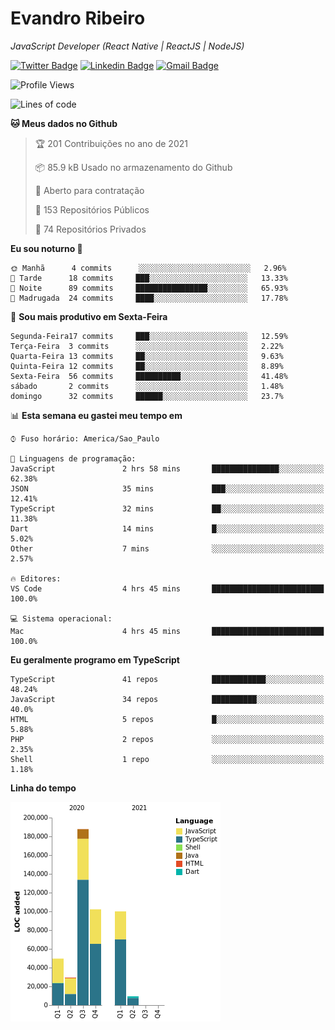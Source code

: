 # Evandro **Ribeiro**

*JavaScript Developer (React Native | ReactJS | NodeJS)*

[![Twitter Badge](https://img.shields.io/badge/-@ribeiroevandro-201B2D?style=flat-square&labelColor=201B2D&logo=twitter&logoColor=white&link=https://twitter.com/ribeiroevandro)](https://twitter.com/ribeiroevandro) 
[![Linkedin Badge](https://img.shields.io/badge/-Evandro%20Ribeiro-201B2D?style=flat-square&logo=Linkedin&logoColor=white&link=https://www.linkedin.com/in/ribeiroevandro)](https://www.linkedin.com/in/ribeiroevandro) 
[![Gmail Badge](https://img.shields.io/badge/-oi@ribeiroevandro.com.br-201B2D?style=flat-square&logo=Gmail&logoColor=white&link=mailto:oi@ribeiroevandro.com.br)](mailto:oi@ribeiroevandro.com.br)


<!--START_SECTION:waka-->
![Profile Views](http://img.shields.io/badge/Visualizac%C3%B5es%20do%20perfil-0-blue)

![Lines of code](https://img.shields.io/badge/Desde%20o%20Hello%20World%20eu%20escrevi-478366%20linhas%20de%20c%C3%B3digo-blue)

**🐱 Meus dados no Github** 

> 🏆 201 Contribuições no ano de 2021
 > 
> 📦 85.9 kB Usado no armazenamento do Github 
 > 
> 💼 Aberto para contratação
 > 
> 📜 153 Repositórios Públicos 
 > 
> 🔑 74 Repositórios Privados  
 > 
**Eu sou noturno 🦉** 

```text
🌞 Manhã      4 commits      ░░░░░░░░░░░░░░░░░░░░░░░░░   2.96% 
🌆 Tarde      18 commits     ███░░░░░░░░░░░░░░░░░░░░░░   13.33% 
🌃 Noite      89 commits     ████████████████░░░░░░░░░   65.93% 
🌙 Madrugada  24 commits     ████░░░░░░░░░░░░░░░░░░░░░   17.78%

```
📅 **Sou mais produtivo em Sexta-Feira** 

```text
Segunda-Feira17 commits     ███░░░░░░░░░░░░░░░░░░░░░░   12.59% 
Terça-Feira  3 commits      ░░░░░░░░░░░░░░░░░░░░░░░░░   2.22% 
Quarta-Feira 13 commits     ██░░░░░░░░░░░░░░░░░░░░░░░   9.63% 
Quinta-Feira 12 commits     ██░░░░░░░░░░░░░░░░░░░░░░░   8.89% 
Sexta-Feira  56 commits     ██████████░░░░░░░░░░░░░░░   41.48% 
sábado       2 commits      ░░░░░░░░░░░░░░░░░░░░░░░░░   1.48% 
domingo      32 commits     ██████░░░░░░░░░░░░░░░░░░░   23.7%

```


📊 **Esta semana eu gastei meu tempo em** 

```text
⌚︎ Fuso horário: America/Sao_Paulo

💬 Linguagens de programação: 
JavaScript               2 hrs 58 mins       ███████████████░░░░░░░░░░   62.38% 
JSON                     35 mins             ███░░░░░░░░░░░░░░░░░░░░░░   12.41% 
TypeScript               32 mins             ██░░░░░░░░░░░░░░░░░░░░░░░   11.38% 
Dart                     14 mins             █░░░░░░░░░░░░░░░░░░░░░░░░   5.02% 
Other                    7 mins              ░░░░░░░░░░░░░░░░░░░░░░░░░   2.57%

🔥 Editores: 
VS Code                  4 hrs 45 mins       █████████████████████████   100.0%

💻 Sistema operacional: 
Mac                      4 hrs 45 mins       █████████████████████████   100.0%

```

**Eu geralmente programo em TypeScript** 

```text
TypeScript               41 repos            ████████████░░░░░░░░░░░░░   48.24% 
JavaScript               34 repos            ██████████░░░░░░░░░░░░░░░   40.0% 
HTML                     5 repos             █░░░░░░░░░░░░░░░░░░░░░░░░   5.88% 
PHP                      2 repos             ░░░░░░░░░░░░░░░░░░░░░░░░░   2.35% 
Shell                    1 repo              ░░░░░░░░░░░░░░░░░░░░░░░░░   1.18%

```


**Linha do tempo**

![Chart not found](https://raw.githubusercontent.com/ribeiroevandro/ribeiroevandro/master/charts/bar_graph.png) 


<!--END_SECTION:waka-->

